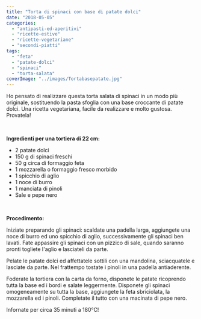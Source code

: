 ```yaml
---
title: "Torta di spinaci con base di patate dolci"
date: "2018-05-05"
categories: 
  - "antipasti-ed-aperitivi"
  - "ricette-estive"
  - "ricette-vegetariane"
  - "secondi-piatti"
tags: 
  - "feta"
  - "patate-dolci"
  - "spinaci"
  - "torta-salata"
coverImage: "../images/Tortabasepatate.jpg"
---
```


Ho pensato di realizzare questa torta salata di spinaci in un modo più originale, sostituendo la pasta sfoglia con una base croccante di patate dolci. Una ricetta vegetariana, facile da realizzare e molto gustosa. Provatela!

 

**Ingredienti per una tortiera di 22 cm:**

- 2 patate dolci
- 150 g di spinaci freschi
- 50 g circa di formaggio feta
- 1 mozzarella o formaggio fresco morbido
- 1 spicchio di aglio
- 1 noce di burro
- 1 manciata di pinoli
- Sale e pepe nero

 

**Procedimento:**

Iniziate preparando gli spinaci: scaldate una padella larga, aggiungete una noce di burro ed uno spicchio di aglio, successivamente gli spinaci ben lavati. Fate appassire gli spinaci con un pizzico di sale, quando saranno pronti togliete l'aglio e lasciateli da parte.

Pelate le patate dolci ed affettatele sottili con una mandolina, sciacquatele e lasciate da parte. Nel frattempo tostate i pinoli in una padella antiaderente.

Foderate la tortiera con la carta da forno, disponete le patate ricoprendo tutta la base ed i bordi e salate leggermente. Disponete gli spinaci omogeneamente su tutta la base, aggiungete la feta sbriciolata, la mozzarella ed i pinoli. Completate il tutto con una macinata di pepe nero.

Infornate per circa 35 minuti a 180°C!
